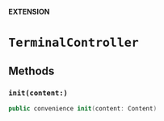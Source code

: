 **EXTENSION**

# `TerminalController`

## Methods
### `init(content:)`

```swift
public convenience init(content: Content)
```
